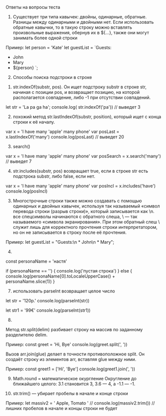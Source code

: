 Ответы на вопросы теста

1. Существует три типа кавычек: двойны, одинарные, обратные. Разницы между одинарными и двойными нет. 
Если использовать обратные кавычки, то в такую строку можно вставлять произвольные выражения, обернув их в ${…}, также они могут занимать более одной строки

Пример:
let person = 'Kate'
let guestList = `Guests:
 * John
 * Mary
 * ${person}
`;

2. Способы поиска подстроки в строке
1) str.indexOf(substr, pos).
Он ищет подстроку substr в строке str, начиная с позиции pos, и возвращает позицию, на которой располагается совпадение, либо -1 при отсутствии совпадений.

let str = 'La pa ga ha';
console.log( str.indexOf('pa')) // выведет 3

2) похожий метод str.lastIndexOf(substr, position), который ищет с конца строки к её началу.

var x = 'I have many \'apple\' many phone'
var posLast = x.lastIndexOf('many')
console.log(posLast) // выведет 20

3) search()

var x = 'I have many \'apple\' many phone'
var posSearch = x.search('many') // выведет 7

4) str.includes(substr, pos) возвращает true, если в строке str есть подстрока substr, либо false, если нет.

var x = 'I have many \'apple\' many phone'
var posIncl = x.includes('have')
console.log(posIncl)

3. Многострочные строки также можно создавать с помощью одинарных и двойных кавычек, используя так называемый «символ перевода строки (разрыв строки)», который записывается как \n. все спецсимволы начинаются с обратного слеша, \ — так называемого «символа экранирования». При этом обратный слеш \ служит лишь для корректного прочтения строки интерпретатором, но он не записывается в строку после её прочтения.

Пример:
let guestList = "Guests:\n * John\n * Mary";


4. 
const personaName = 'настя'

if (personaName == '') {
    console.log('пустая строка')
} else {
    console.log(personaName[0].toLocaleUpperCase()  + personaName.slice(1))
}

7. использовать parseInt возвращает целое число

let str = '120р.'
console.log(parseInt(str))

let str1 = '99€'
console.log(parseInt(str1))


8. 
Метод str.split(delim) разбивает строку на массив по заданному разделителю delim.

Пример:
const greet = 'Hi, Bye'
console.log(greet.split(', '))

Вызов arr.join(glue) делает в точности противоположное split. Он создаёт строку из элементов arr, вставляя glue между ними.

Пример:
const greet1 = ['Hi', 'Bye']
console.log(greet1.join(', '))

9. Math.round = математическое окургление
Округление до ближайшего целого: 3.1 становится 3, 3.6 — 4, а -1.1 — -1.

11. str.trim() — убирает пробелы в начале и конце строки

Пример: 
let massiv2 = '    Apple, Tomato      '
// console.log(massiv2.trim()) // лишних пробелов в начале и концы строки не будет